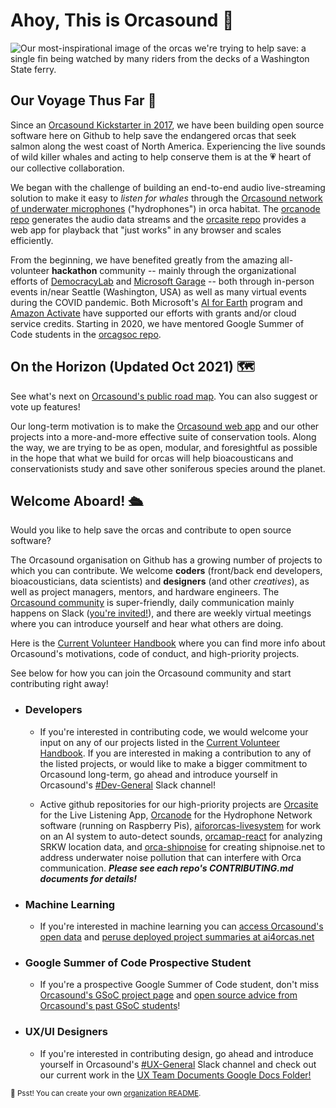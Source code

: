 <h1> Ahoy, This is Orcasound 👋 </h1>

<img alt="Our most-inspirational image of the orcas we're trying to help save: a single fin being watched by many riders from the decks of a Washington State ferry." src="https://user-images.githubusercontent.com/14044595/138359353-7ed3b581-613f-40f4-98ea-eacb91c5b04b.png">

<h2> Our Voyage Thus Far 🧭 </h2>

Since an [Orcasound Kickstarter in 2017](https://www.kickstarter.com/projects/sveirs/orcasound-listen-for-whales), we have been building open source software here on Github to help save the endangered orcas that seek salmon along the west coast of North America. Experiencing the live sounds of wild killer whales and acting to help conserve them is at the 💗 heart of our collective collaboration.

We began with the challenge of building an end-to-end audio live-streaming solution to make it easy to *listen for whales* through the [Orcasound network of underwater microphones](https://orcasound.net) ("hydrophones") in orca habitat. The [orcanode repo](https://github.com/orcasound/orcanode) generates the audio data streams and the [orcasite repo](https://github.com/orcasound/orcasite) provides a web app for playback that "just works" in any browser and scales efficiently. 

From the beginning, we have benefited greatly from the amazing all-volunteer **hackathon** community -- mainly through the organizational efforts of [DemocracyLab](https://www.democracylab.org/projects/81) and [Microsoft Garage](https://www.microsoft.com/en-us/garage/) -- both through in-person events in/near Seattle (Washington, USA) as well as many virtual events during the COVID pandemic. Both Microsoft's [AI for Earth](https://www.microsoft.com/en-us/ai/ai-for-earth) program and [Amazon Activate](https://aws.amazon.com/activate/) have supported our efforts with grants and/or cloud service credits. Starting in 2020, we have mentored Google Summer of Code students in the [orcagsoc repo](https://github.com/orcasound/orcagsoc). 

<h2> On the Horizon (Updated Oct 2021) 🗺️ </h2>

See what's next on [Orcasound's public road map](https://trello.com/b/wBg0qhss/orcasound-roadmap). You can also suggest or vote up features!

Our long-term motivation is to make the [Orcasound web app](https://live.orcasound.net/) and our other projects into a more-and-more effective suite of conservation tools. Along the way, we are trying to be as open, modular, and foresightful as possible in the hope that what we build for orcas will help bioacousticans and conservationists study and save other soniferous species around the planet.

<h2> Welcome Aboard! 🛳️ </h2>

Would you like to help save the orcas and contribute to open source software? 

The Orcasound organisation on Github has a growing number of projects to which you can contribute. We welcome **coders** (front/back end developers, bioacousticians, data scientists) and **designers** (and other *creatives*), as well as project managers, mentors, and hardware engineers. The [Orcasound community](https://www.orcasound.net/hacker-hall-of-fame/) is super-friendly, daily communication mainly happens on Slack ([you're invited!](https://join.slack.com/t/orcasound/shared_invite/zt-bd1jk2q9-FjeWr3OzocDBwDgS0g1FdQ)), and there are weekly virtual meetings where you can introduce yourself and hear what others are doing. 

Here is the [Current Volunteer Handbook](https://drive.google.com/file/d/1GHuylE3qPm2UAyUA_f1yOtMgutBpXF6V/view?usp=sharing) where you can find more info about Orcasound's motivations, code of conduct, and high-priority projects.

See below for how you can join the Orcasound community and start contributing right away!

* <h3> Developers </h3>

	+ If you're interested in contributing code, we would welcome your input on any of our projects listed in the [Current Volunteer Handbook](https://drive.google.com/file/d/1GHuylE3qPm2UAyUA_f1yOtMgutBpXF6V/view?usp=sharing). If you are interested in making a contribution to any of the listed projects, or would like to make a bigger commitment to Orcasound long-term, go ahead and introduce yourself in Orcasound's [#Dev-General](https://orcasound.slack.com/archives/C01HLLQ0UTG) Slack channel!

	+ Active github repositories for our high-priority projects are [Orcasite](https://github.com/orcasound/orcasite) for the Live Listening App, [Orcanode](https://github.com/orcasound/orcanode) for the Hydrophone Network software (running on Raspberry Pis), [aifororcas-livesystem](https://github.com/orcasound/aifororcas-livesystem) for work on an AI system to auto-detect sounds, [orcamap-react](https://github.com/orcasound/orcamap-react) for analyzing SRKW location data, and [orca-shipnoise](https://github.com/orcasound/orca-shipnoise) for creating shipnoise.net to address underwater noise pollution that can interfere with Orca communication. ***Please see each repo's CONTRIBUTING.md documents for details!***

* <h3> Machine Learning </h3>

	+ If you're interested in machine learning you can [access Orcasound's open data](https://github.com/orcasound/orcadata/wiki) and [peruse deployed project summaries at ai4orcas.net](https://ai4orcas.net/portfolio/) </p>

* <h3> Google Summer of Code Prospective Student </h3>

	+ If you're a prospective Google Summer of Code student, don't miss [Orcasound's GSoC project page](https://www.orcasound.net/portfolio/google-summer-of-code-open-source-software-for-students-orcas/) and [open source advice from Orcasound's past GSoC students](https://github.com/orcasound/orcagsoc/blob/master/OPEN-SOURCE-best-practice+tips.md)!

 * <h3> UX/UI Designers </h3>

	+ If you're interested in contributing design, go ahead and introduce yourself in Orcasound's [#UX-General](https://orcasound.slack.com/archives/CE5KAK4D6) Slack channel and check out our current work in the [UX Team Documents Google Docs Folder!](https://drive.google.com/drive/folders/1RGAnSUuAfbjw4JjFzqswAvvn9Wz2v2dK?usp=sharing)

<sub>🤫 Psst! You can create your own [organization README](https://docs.github.com/en/organizations/collaborating-with-groups-in-organizations/customizing-your-organizations-profile).</sub>
